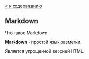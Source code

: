 [< к содеражанию](./readme.md)

## Markdown

Что такое Markdown

<strong>Markdown</strong> - простой язык разметки.

Является упрощенной версией HTML.

